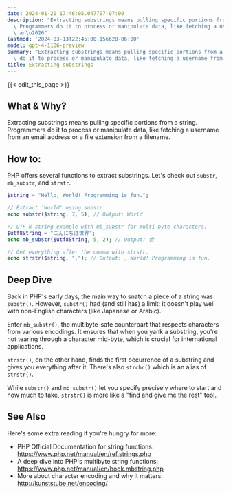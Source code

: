 ```yaml
---
date: 2024-01-20 17:46:05.047707-07:00
description: "Extracting substrings means pulling specific portions from a string.\
  \ Programmers do it to process or manipulate data, like fetching a username from\
  \ an\u2026"
lastmod: '2024-03-13T22:45:00.156628-06:00'
model: gpt-4-1106-preview
summary: "Extracting substrings means pulling specific portions from a string. Programmers\
  \ do it to process or manipulate data, like fetching a username from an\u2026"
title: Extracting substrings
---
```


{{< edit_this_page >}}

## What & Why?
Extracting substrings means pulling specific portions from a string. Programmers do it to process or manipulate data, like fetching a username from an email address or a file extension from a filename.

## How to:
PHP offers several functions to extract substrings. Let's check out `substr`, `mb_substr`, and `strstr`.

```PHP
$string = "Hello, World! Programming is fun.";

// Extract 'World' using substr.
echo substr($string, 7, 5); // Output: World

// UTF-8 string example with mb_substr for multi-byte characters.
$utf8String = "こんにちは世界";
echo mb_substr($utf8String, 5, 2); // Output: 世

// Get everything after the comma with strstr.
echo strstr($string, ","); // Output: , World! Programming is fun.
```

## Deep Dive
Back in PHP's early days, the main way to snatch a piece of a string was `substr()`. However, `substr()` had (and still has) a limit: it doesn't play well with non-English characters (like Japanese or Arabic).

Enter `mb_substr()`, the multibyte-safe counterpart that respects characters from various encodings. It ensures that when you yank a substring, you're not tearing through a character mid-byte, which is crucial for international applications.

`strstr()`, on the other hand, finds the first occurrence of a substring and gives you everything after it. There's also `strchr()` which is an alias of `strstr()`.

While `substr()` and `mb_substr()` let you specify precisely where to start and how much to take, `strstr()` is more like a "find and give me the rest" tool.

## See Also
Here's some extra reading if you're hungry for more:

- PHP Official Documentation for string functions: https://www.php.net/manual/en/ref.strings.php
- A deep dive into PHP's multibyte string functions: https://www.php.net/manual/en/book.mbstring.php
- More about character encoding and why it matters: http://kunststube.net/encoding/
